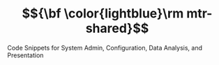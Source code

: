  # $${\bf \color{lightblue}\rm mtr-shared}$$

Code Snippets for System Admin, Configuration, Data Analysis, and Presentation
